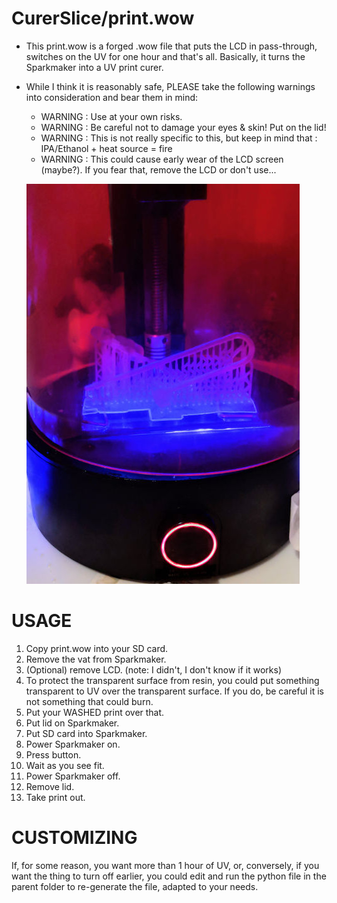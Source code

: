 # CurerSlice/print.wow

- This print.wow is a forged .wow file that puts the LCD in pass-through, switches on the UV for one hour and that's all. Basically, it turns the Sparkmaker into a UV print curer.
- While I think it is reasonably safe, PLEASE take the following warnings into consideration and bear them in mind:
    - WARNING : Use at your own risks.
    - WARNING : Be careful not to damage your eyes & skin! Put on the lid!
    - WARNING : This is not really specific to this, but keep in mind that : IPA/Ethanol + heat source = fire
    - WARNING : This could cause early wear of the LCD screen (maybe?). If you fear that, remove the LCD or don't use...

    ![Alt text](photo.jpg?raw=true "Photo")

# USAGE

1. Copy print.wow into your SD card.
2. Remove the vat from Sparkmaker.
3. (Optional) remove LCD. (note: I didn't, I don't know if it works)
4. To protect the transparent surface from resin, you could put something transparent to UV over the transparent surface. If you do, be careful it is not something that could burn.
5. Put your WASHED print over that.
6. Put lid on Sparkmaker.
7. Put SD card into Sparkmaker.
8. Power Sparkmaker on.
9. Press button.
10. Wait as you see fit.
11. Power Sparkmaker off.
12. Remove lid.
13. Take print out.

# CUSTOMIZING

If, for some reason, you want more than 1 hour of UV, or, conversely, if you want the thing to turn off earlier, you could edit and run the python file in the parent folder to re-generate the file, adapted to your needs.